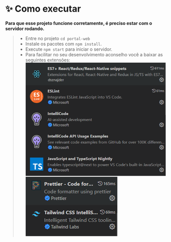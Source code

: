 # **✨ Como executar**

**Para que esse projeto funcione corretamente, é preciso estar com o servidor rodando.**

> -   Entre no projeto `cd portal-web`
> -   Instale os pacotes com `npm install`.
> -   Execute `npm start` para iniciar o servidor.
> -   Para facilitar no seu desenvolvimento aconselho você a baixar as seguintes extensões:
>     ![extensoes1](../../.github/extensoes1.png) ![extensoes2](../../.github/extensoes2.png)
